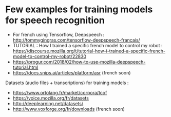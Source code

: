 # Few examples for training models for speech recognition
- For french using Tensorflow, Deepspeech : http://tommygingras.com/tensorflow-deepspeech-francais/
- TUTORIAL : How I trained a specific french model to control my robot : https://discourse.mozilla.org/t/tutorial-how-i-trained-a-specific-french-model-to-control-my-robot/22830
- https://progur.com/2018/02/how-to-use-mozilla-deepspeech-tutorial.html
- https://docs.snips.ai/articles/platform/asr (french soon)

Datasets (audio files + transcriptions) for training models :
- https://www.ortolang.fr/market/corpora/tcof
- https://voice.mozilla.org/fr/datasets
- http://deeplearning.net/datasets/
- http://www.voxforge.org/fr/downloads (french soon)
